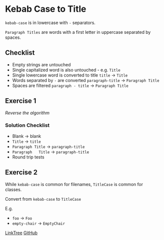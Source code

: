 # Kebab Case to Title

`kebab-case` is in lowercase with `-` separators.

`Paragraph Titles` are words with a first letter in uppercase separated by spaces.

## Checklist

- Empty strings are untouched
- Single capitalized word is also untouched - e.g. `Title`
- Single lowercase word is converted to title `title` -> `Title`
- Words separated by `-` are converted `paragraph-title` -> `Paragraph Title`
- Spaces are filtered `paragraph - title` -> `Paragraph Title`

## Exercise 1

_Reverse the algorithm_

### Solution Checklist

- Blank -> blank
- `Title` -> `title`
- `Paragraph Title` -> `paragraph-title`
- `Paragraph   Title` -> `paragraph-title`
- Round trip tests  

## Exercise 2

While `kebab-case` is common for filenames, `TitleCase` is common for classes.

Convert from `kebab-case` to `TitleCase`

E.g.

- `foo` -> `Foo`
- `empty-chair` -> `EmptyChair`

[LinkTree](https://linktr.ee/ashleyfriezetdd)
[GitHub](https://github.com/ashleyfrieze/easy-tdd-typescript)
